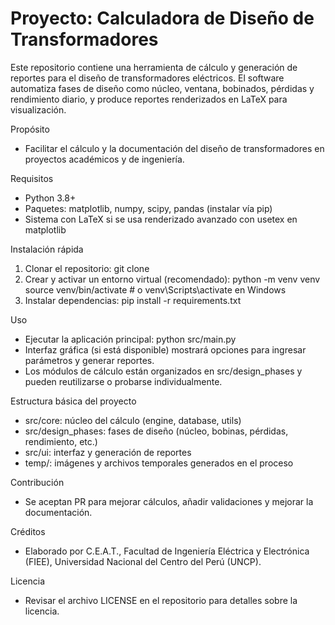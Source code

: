 # Proyecto: Calculadora de Diseño de Transformadores

Este repositorio contiene una herramienta de cálculo y generación de reportes para el diseño de transformadores eléctricos. El software automatiza fases de diseño como núcleo, ventana, bobinados, pérdidas y rendimiento diario, y produce reportes renderizados en LaTeX para visualización.

Propósito
- Facilitar el cálculo y la documentación del diseño de transformadores en proyectos académicos y de ingeniería.

Requisitos
- Python 3.8+
- Paquetes: matplotlib, numpy, scipy, pandas (instalar vía pip)
- Sistema con LaTeX si se usa renderizado avanzado con usetex en matplotlib

Instalación rápida
1. Clonar el repositorio:
   git clone <url-del-repositorio>
2. Crear y activar un entorno virtual (recomendado):
   python -m venv venv
   source venv/bin/activate  # o venv\Scripts\activate en Windows
3. Instalar dependencias:
   pip install -r requirements.txt

Uso
- Ejecutar la aplicación principal:
  python src/main.py
- Interfaz gráfica (si está disponible) mostrará opciones para ingresar parámetros y generar reportes.
- Los módulos de cálculo están organizados en src/design_phases y pueden reutilizarse o probarse individualmente.

Estructura básica del proyecto
- src/core: núcleo del cálculo (engine, database, utils)
- src/design_phases: fases de diseño (núcleo, bobinas, pérdidas, rendimiento, etc.)
- src/ui: interfaz y generación de reportes
- temp/: imágenes y archivos temporales generados en el proceso

Contribución
- Se aceptan PR para mejorar cálculos, añadir validaciones y mejorar la documentación.

Créditos
- Elaborado por C.E.A.T., Facultad de Ingeniería Eléctrica y Electrónica (FIEE), Universidad Nacional del Centro del Perú (UNCP).

Licencia
- Revisar el archivo LICENSE en el repositorio para detalles sobre la licencia.
